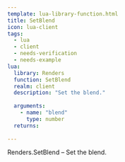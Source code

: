 ```yaml
---
template: lua-library-function.html
title: SetBlend
icon: lua-client
tags:
  - lua
  - client
  - needs-verification
  - needs-example
lua:
  library: Renders
  function: SetBlend
  realm: client
  description: "Set the blend."
  
  arguments:
    - name: "blend"
      type: number
  returns:
    
---
```


<div class="lua__search__keywords">
Renders.SetBlend &#x2013; Set the blend.
</div>
